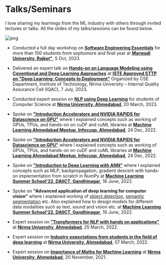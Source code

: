 # Talks/Seminars

I love sharing my learnings from the ML industry with others through invited lectures or talks. All the slides of my talks/sessions can be found below.

<!-- TODO(https://www.neoteroi.dev/mkdocs-plugins/timeline/) -->

![png](../../assets/senimars.jpeg)

* Conducted a full day workshop on [**Software Engineering Essentials**](https://www.canva.com/design/DAFwIR0Y0fM/nzVJqvSrYXh94Yu04u152w/view?utm_content=DAFwIR0Y0fM&utm_campaign=designshare&utm_medium=link&utm_source=publishsharelink) for more than 100 students from sophomore and final year at [**Marwadi University, Rajkot"**](https://www.marwadiuniversity.ac.in/), 5 Oct, 2023.


* Delivered an expert talk on [**Hands-on on Language Modeling using Coventional and Deep Learning Approaches**](https://colab.research.google.com/drive/1EKvE5lBIq23gaNKcqfxga1HAeNbs7jAO) at [**ISTE Approved STTP on "Deep Learning: Concepts to Deployment"**](https://iqac.nirmauni.ac.in/) Organized by CSE Department, Institute of Technology, Nirma University – Internal Quality Assurance Cell (IQAC), 7 July, 2023.

* Conducted expert session on [**NLP using Deep Learning**](https://colab.research.google.com/drive/1bumUd6nKL-Ja5eep9zP4NIXRAzI-nHVV) for students of Computer Science at [**Nirma University, Ahmedabad**](https://nirmauni.ac.in/), 20 March, 2023.
 
* Spoke on [**"Introduction Accelerators and NVIDIA RAPIDS for Datascience on GPU"**](https://docs.google.com/presentation/d/1guNgXf1hja6FOkqdN-NeogJ8Ox1hcKo-mv2ewVrr998/edit#slide=id.g1bebad4f5fd_0_205) where I explained concepts such as working of GPUs, TPUs, and hands-on on cuDF and cuML libraries at  [**Machine Learning Ahmedabad Meetup, Infocusp, Ahmedabad**](https://www.meetup.com/ahmedabad-ml-meetup/), 24 Dec, 2022.


* Spoke on [**"Introduction Accelerators and NVIDIA RAPIDS for Datascience on GPU"**](https://docs.google.com/presentation/d/1guNgXf1hja6FOkqdN-NeogJ8Ox1hcKo-mv2ewVrr998/edit#slide=id.g1bebad4f5fd_0_205) where I explained concepts such as working of GPUs, TPUs, and hands-on on cuDF and cuML libraries at  [**Machine Learning Ahmedabad Meetup, Infocusp, Ahmedabad**](https://www.meetup.com/ahmedabad-ml-meetup/), 24 Dec, 2022.

* Spoke on [**"Introduction to Deep Learning with ANN"**](https://colab.research.google.com/drive/1JLWefaE_I56nUVhKfc5_YtFxgtwD5sD1?usp=sharing) where I explained concepts such as MLP, backpropagation, gradient descent with hands-on implementation from scratch in NumPy at [**Machine Learning Summer School'22, DAIICT, Gandhinagar**](http://ieee.daiict.ac.in/ss22/), 18 June, 2022.

* Spoke on **"Advanced application of deep learning for computer vision"** where I explained working of [object detection](https://colab.research.google.com/drive/1ZPbcAy3916SgQTKA16Bo8TXaXiRzy4qF?usp=sharing), [semantic segmentation](https://colab.research.google.com/drive/1kgT-qXE0CqWkYtxOQ48qNZQnWhMb_Sb3?usp=sharing) etc. Also explained how to design models for different data modalities such as text, sound and vision etc. at [**Machine Learning Summer School'22, DAIICT, Gandhinagar**](http://ieee.daiict.ac.in/ss22/), 19 June, 2022.

* Expert session on [**"Transformers for NLP with hands on applications"**](https://colab.research.google.com/drive/18z2pN4dxwsaPrNVGIiiZv7eyhwtq1HBG?usp=sharing) at [**Nirma University, Ahmedabad**](https://nirmauni.ac.in/), 25 March, 2022.

* Expert session on [**Industry expectations from students in the field of deep learning**](https://docs.google.com/presentation/d/10K-TrtgAK1ZWMGUNzZ2fQ1qA2cNdrDM3B-mNgGeerT0/edit?usp=sharing) at [**Nirma University, Ahmedabad**](https://nirmauni.ac.in/), 07 March, 2022.

* Expert session on [**Importance of Maths for Machine Learning**](https://docs.google.com/presentation/d/1IFmYCnI70b_g9Mc2mNkK1yX0VDFABTgIKg3MwrTyl-U/edit?usp=sharing) at [**Nirma University, Ahmedabad**](https://nirmauni.ac.in/), 20 November, 2021.


